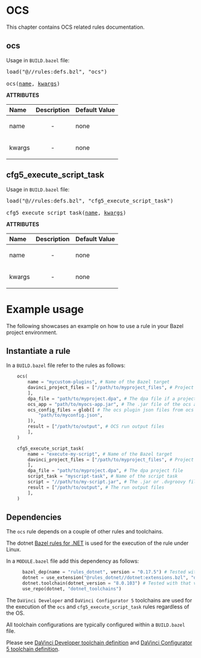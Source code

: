 # OCS
This chapter contains OCS related rules documentation. 

<a id="ocs"></a>

## ocs

Usage in `BUILD.bazel` file:

<pre>
load("@//rules:defs.bzl", "ocs")

ocs(<a href="#ocs-name">name</a>, <a href="#ocs-kwargs">kwargs</a>)
</pre>

**ATTRIBUTES**


| Name  | Description | Default Value |
| :------------- | :------------- | :------------- |
| <a id="ocs-name"></a>name |  <p align="center"> - </p>   |  none |
| <a id="ocs-kwargs"></a>kwargs |  <p align="center"> - </p>   |  none |



<a id="cfg5_execute_script_task"></a>

## cfg5_execute_script_task

Usage in `BUILD.bazel` file:

<pre>
load("@//rules:defs.bzl", "cfg5_execute_script_task")

cfg5_execute_script_task(<a href="#cfg5_execute_script_task-name">name</a>, <a href="#cfg5_execute_script_task-kwargs">kwargs</a>)
</pre>

**ATTRIBUTES**

| Name  | Description | Default Value |
| :------------- | :------------- | :------------- |
| <a id="cfg5_execute_script_task-name"></a>name |  <p align="center"> - </p>   |  none |
| <a id="cfg5_execute_script_task-kwargs"></a>kwargs |  <p align="center"> - </p>   |  none |


# Example usage

The following showcases an example on how to use a rule in your Bazel project environment.

## Instantiate a rule

In a `BUILD.bazel` file refer to the rules as follows:

```python
    ocs(
        name = "mycustom-plugins", # Name of the Bazel target
        davinci_project_files = ["/path/to/myproject_files", # Project files if a project is modified
        ],
        dpa_file = "path/to/myproject.dpa", # The dpa file if a project is modified and not created
        ocs_app = "path/to/myocs-app.jar", # The .jar file of the ocs app
        ocs_config_files = glob([ # The ocs plugin json files from ocs home directory
            "path/to/myconfig.json",
        ]),
        result = ["/path/to/output", # OCS run output files
        ],
    )
```

```python
    cfg5_execute_script_task(
        name = "execute-my-script", # Name of the Bazel target
        davinci_project_files = ["/path/to/myproject_files", # Project files if a project is modified
        ],
        dpa_file = "path/to/myproject.dpa", # The dpa project file
        script_task = "myscript-task", # Name of the script task
        script = "//path/to/my-script.jar", # The .jar or .dvgroovy file
        result = ["/path/to/output", # The run output files
        ],
    )
```

## Dependencies

The ```ocs``` rule depends on a couple of other rules and toolchains. 

The dotnet [Bazel rules for .NET](https://github.com/bazel-contrib/rules_dotnet/tree/master) is used for the execution of the rule under Linux.

In a ```MODULE.bazel``` file add this dependency as follows:

```python
      bazel_dep(name = "rules_dotnet", version = "0.17.5") # Tested with that version
      dotnet = use_extension("@rules_dotnet//dotnet:extensions.bzl", "dotnet")
      dotnet.toolchain(dotnet_version = "8.0.103") # Tested with that version
      use_repo(dotnet, "dotnet_toolchains")
```

The `DaVinci Developer` and `DaVinci Configurator 5` toolchains are used for the execution of the ```ocs``` and ```cfg5_execute_script_task``` rules regardless of the OS.

All toolchain configurations are typically configured within a `BUILD.bazel` file. 

Please see [DaVinci Developer toolchain definition](../toolchains.md#davinci-developer-toolchains) and [DaVinci Configurator 5 toolchain definition](../toolchains.md#davinci-configurator-5-toolchains).
